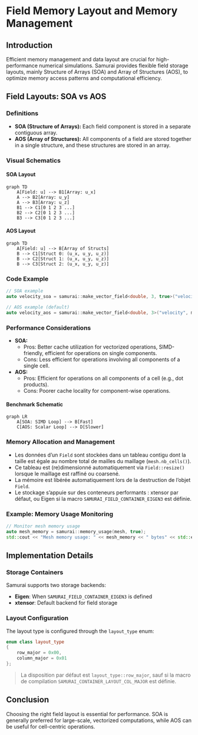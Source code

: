 # Field Memory Layout and Memory Management

## Introduction

Efficient memory management and data layout are crucial for high-performance numerical simulations. Samurai provides flexible field storage layouts, mainly Structure of Arrays (SOA) and Array of Structures (AOS), to optimize memory access patterns and computational efficiency.

## Field Layouts: SOA vs AOS

### Definitions

- **SOA (Structure of Arrays):** Each field component is stored in a separate contiguous array.
- **AOS (Array of Structures):** All components of a field are stored together in a single structure, and these structures are stored in an array.

### Visual Schematics

#### SOA Layout

```mermaid
graph TD
    A[Field: u] --> B1[Array: u_x]
    A --> B2[Array: u_y]
    A --> B3[Array: u_z]
    B1 --> C1[0 1 2 3 ...]
    B2 --> C2[0 1 2 3 ...]
    B3 --> C3[0 1 2 3 ...]
```

#### AOS Layout

```mermaid
graph TD
    A[Field: u] --> B[Array of Structs]
    B --> C1[Struct 0: (u_x, u_y, u_z)]
    B --> C2[Struct 1: (u_x, u_y, u_z)]
    B --> C3[Struct 2: (u_x, u_y, u_z)]
```

### Code Example

```cpp
// SOA example
auto velocity_soa = samurai::make_vector_field<double, 3, true>("velocity", mesh);

// AOS example (default)
auto velocity_aos = samurai::make_vector_field<double, 3>("velocity", mesh); // SOA == false par défaut
```

### Performance Considerations

- **SOA:**
  - Pros: Better cache utilization for vectorized operations, SIMD-friendly, efficient for operations on single components.
  - Cons: Less efficient for operations involving all components of a single cell.
- **AOS:**
  - Pros: Efficient for operations on all components of a cell (e.g., dot products).
  - Cons: Poorer cache locality for component-wise operations.

#### Benchmark Schematic

```mermaid
graph LR
    A[SOA: SIMD Loop] --> B[Fast]
    C[AOS: Scalar Loop] --> D[Slower]
```

### Memory Allocation and Management

- Les données d’un `Field` sont stockées dans un tableau contigu dont la taille est égale au nombre total de mailles du maillage (`mesh.nb_cells()`).
- Ce tableau est (re)dimensionné automatiquement via `Field::resize()` lorsque le maillage est raffiné ou coarsené.
- La mémoire est libérée automatiquement lors de la destruction de l’objet `Field`.
- Le stockage s’appuie sur des conteneurs performants : xtensor par défaut, ou Eigen si la macro `SAMURAI_FIELD_CONTAINER_EIGEN3` est définie.

### Example: Memory Usage Monitoring

```cpp
// Monitor mesh memory usage
auto mesh_memory = samurai::memory_usage(mesh, true);
std::cout << "Mesh memory usage: " << mesh_memory << " bytes" << std::endl;
```

## Implementation Details

### Storage Containers

Samurai supports two storage backends:

- **Eigen**: When `SAMURAI_FIELD_CONTAINER_EIGEN3` is defined
- **xtensor**: Default backend for field storage

### Layout Configuration

The layout type is configured through the `layout_type` enum:

```cpp
enum class layout_type
{
    row_major = 0x00,
    column_major = 0x01
};
```

> La disposition par défaut est `layout_type::row_major`, sauf si la macro de compilation `SAMURAI_CONTAINER_LAYOUT_COL_MAJOR` est définie.

## Conclusion

Choosing the right field layout is essential for performance. SOA is generally preferred for large-scale, vectorized computations, while AOS can be useful for cell-centric operations. 